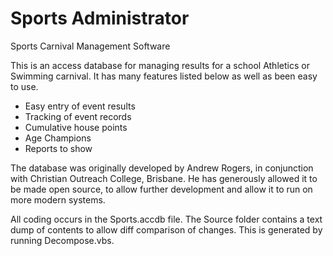 # Sports Administrator
Sports Carnival Management Software 

This is an access database for managing results for a school Athletics or Swimming carnival. 
It has many features listed below as well as been easy to use.
  * Easy entry of event results 
  * Tracking of event records 
  * Cumulative house points 
  * Age Champions
  * Reports to show 

The database was originally developed by Andrew Rogers, in conjunction with Christian Outreach College, Brisbane. He has generously allowed it to be made open source, to allow further development and allow it to run on more modern systems.


All coding occurs in the Sports.accdb file. The Source folder contains a text dump of contents to allow diff comparison of changes. This is generated by running Decompose.vbs.

